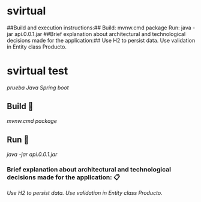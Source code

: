# svirtual

##Build and execution instructions:##
Build: mvnw.cmd package
Run: java -jar api.0.0.1.jar
##Brief explanation about architectural and technological decisions made for the application:##
Use H2 to persist data.
Use validation in Entity class Producto.


# svirtual test

_prueba Java Spring boot_

## Build 🚀

_mvnw.cmd package_

## Run 🚀
_java -jar api.0.0.1.jar_

### Brief explanation about architectural and technological decisions made for the application: 📋

_Use H2 to persist data._
_Use validation in Entity class Producto._
